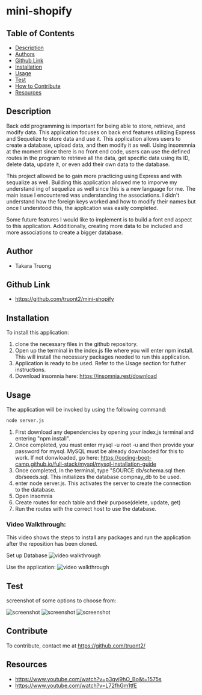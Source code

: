 # mini-shopify

## Table of Contents
- [Description](#description)
- [Authors](#authors)
- [Github Link](#github-link)
- [Installation](#installation)
- [Usage](#usage)
- [Test](#test)
- [How to Contribute](#contribute)
- [Resources](#resources)

## Description

 Back edd programming is important for being able to store, retrieve, and modify data. This application focuses on back end features utilizing Express and Sequelize to store data and use it. This application allows users to create a database, upload data, and then modify it as well. Using insommnia at the moment since there is no front end code, users can use the defined routes in the program to retrieve all the data, get specific data using its ID, delete data, update it, or even add their own data to the database.

 This project allowed be to gain more practicing using Express and with sequalize as well. Building this application allowed me to imporve my understand ing of sequelize as well since this is a new language for me. The main issue I encountered was understanding the associations. I didn't understand how the foreign keys worked and how to modify their names but once I understood this, the application was easily completed. 

 Some future features I would like to implement is to build a font end aspect to this application. Addditionally, creating more data to be included and more associations to create a bigger database. 
## Author 
- Takara Truong

## Github Link

* https://github.com/truont2/mini-shopify

## Installation

To install this application:
1. clone the necessary files in the github repository.
2. Open up the terminal in the index.js file where you will enter npm install. This will install the necessary packages needed to run this application. 
3. Application is ready to be used. Refer to the Usage section for futher instructions.
4. Download insomnia here: https://insomnia.rest/download 

## Usage

The application will be invoked by using the following command:

```bash
node server.js
```

1. First download any dependencies by opening your index,js terminal and entering "npm install". 
2. Once completed, you must enter mysql -u root -u and then provide your password for mysql. MySQL must be already downlaoded for this to work. If not donwloaded, go here: https://coding-boot-camp.github.io/full-stack/mysql/mysql-installation-guide 
3. Once completed, in the terminal, type "SOURCE db/schema.sql then db/seeds.sql. This initializes the database compnay_db to be used. 
4. enter node server.js. This activates the server to create the connection to the database. 
5. Open insomnia
6. Create routes for each table and their purpose(delete, update, get)
7. Run the routes with the correct host to use the database. 

### Video Walkthrough: 

This video shows the steps to install any packages and run the application after the reposition has been cloned.

Set up Database
![video walkthrough](./assets/sql.gif)

Use the application: 
![video walkthrough](./assets/functionality.gif)

## Test 

screenshot of some options to choose from:

![screenshot](./assets/mainMenu.PNG)
![screenshot](./assets/allemployees.PNG)
![screenshot](./assets/roles.PNG)

## Contribute

To contribute, contact me at https://github.com/truont2/

## Resources 

* https://www.youtube.com/watch?v=p3qvj9hO_Bo&t=1575s
* https://www.youtube.com/watch?v=L72fhGm1tfE
